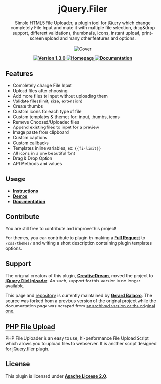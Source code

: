 <h1 align="center">jQuery.Filer</h1>
<p align="center">
    Simple HTML5 File Uploader, a plugin tool for jQuery which change completely File Input and make it with multiple file selection, drag&drop support, different validations, thumbnails, icons, instant upload, print-screen upload and many other features and options.<br><br>
    <img src="https://gerardbalaoro.github.io/jQuery.filer/images/cover.png" alt="Cover">
</p>


<p align="center">
    <b>
        <a href="https://github.com/GerardBalaoro/jQuery.filer/releases">
            <img src="https://img.shields.io/badge/Version-1.3.0-48A0DC.svg?longCache=true&style=for-the-badge" alt="Version 1.3.0">
        </a>
    </b>
    <b>
        <a href="https://gerardbalaoro.github.io/jQuery.filer" target="blank">
            <img src="https://img.shields.io/badge/Homepage-%F0%9F%A1%95%20-00E676.svg?longCache=true&style=for-the-badge" alt="Homepage">
        </a>
    </b>
    <b>
        <a href="https://gerardbalaoro.github.io/jQuery.filer#documentation" target="blank">
            <img src="https://img.shields.io/badge/Documentation-%F0%9F%A1%95%20-512DA8.svg?longCache=true&style=for-the-badge" alt="Documentation">
        </a>
    </b>
</p>

## Features

* Completely change File Input
* Upload files after choosing
* Add more files to input without uploading them
* Validate files(limit, size, extension)
* Create thumbs
* Custom icons for each type of file
* Custom templates & themes for: input, thumbs, icons
* Remove Choosed/Uploaded files
* Append existing files to input for a preview
* Image paste from clipboard
* Custom captions
* Custom callbacks
* Templates inline variables, ex: `{{fi-limit}}`
* All icons in a one beautiful font
* Drag & Drop Option
* API Methods and values

## Usage

* <b><a href="https://gerardbalaoro.github.io/jQuery.filer#instructions" target="blank">Instructions</a></b>
* <b><a href="https://gerardbalaoro.github.io/jQuery.filer#demos" target="blank">Demos</a></b>
* <b><a href="https://gerardbalaoro.github.io/jQuery.filer#documentation" target="blank">Documentation</a></b>

## Contribute

You are still free to contribute and improve this project!


For themes, you can contribute to plugin by making a **<a href="https://github.com/GerardBalaoro/jQuery.filer/pulls">Pull Request</a>** to `/css/themes/` and writing a short description containing plugin templates options.

## Support

<p>
    The original creators of this plugin, <b><a href="https://github.com/CreativeDream">CreativeDream</a></b>, moved
    the project to <b><a href="https://github.com/innostudio/fileuploader" target="_blank">jQuery.FileUploader</a></b>. As such, support
    for this version is no longer available.
</p>
<p>
    This page and <a href="https://github.com/GerardBalaoro/jQuery.filer">repository</a> is currently maintained by
    <b><a href="https://github.com/GerardBalaoro">Gerard Balaoro</a></b>. The source was forked from a previous version
    of the original project while the documentation page was scraped from
    <a href="https://web.archive.org/web/20161128125707/http://filer.grandesign.md/" target="_blank"> an archived version or the original one.</a>
</p>

## <a href="https://github.com/CreativeDream/php-uploader" target="blank">PHP File Upload</a>

PHP File Uploader is an easy to use, hi-performance File Upload Script which allows you to upload files to webserver. It is another script designed for jQuery.filer plugin.


## License

This plugin is licensed under **<a href="http://www.apache.org/licenses/LICENSE-2.0" target="_blank">Apache License 2.0</a>**.
